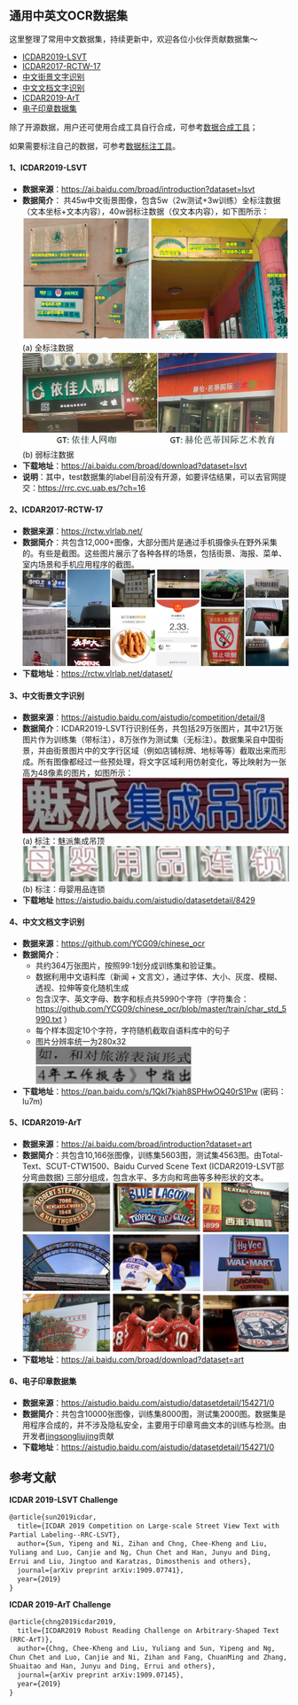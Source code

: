 ## 通用中英文OCR数据集
这里整理了常用中文数据集，持续更新中，欢迎各位小伙伴贡献数据集～
- [ICDAR2019-LSVT](#ICDAR2019-LSVT)
- [ICDAR2017-RCTW-17](#ICDAR2017-RCTW-17)
- [中文街景文字识别](#中文街景文字识别)
- [中文文档文字识别](#中文文档文字识别)
- [ICDAR2019-ArT](#ICDAR2019-ArT)
- [电子印章数据集](#电子印章数据集)

除了开源数据，用户还可使用合成工具自行合成，可参考[数据合成工具](../data_synthesis.md)；

如果需要标注自己的数据，可参考[数据标注工具](../data_annotation.md)。  

<a name="ICDAR2019-LSVT"></a>
#### 1、ICDAR2019-LSVT
- **数据来源**：https://ai.baidu.com/broad/introduction?dataset=lsvt
- **数据简介**： 共45w中文街景图像，包含5w（2w测试+3w训练）全标注数据（文本坐标+文本内容），40w弱标注数据（仅文本内容），如下图所示：  
    ![](../../datasets/LSVT_1.jpg)  
    (a) 全标注数据  
    ![](../../datasets/LSVT_2.jpg)  
    (b) 弱标注数据  
- **下载地址**：https://ai.baidu.com/broad/download?dataset=lsvt
- **说明**：其中，test数据集的label目前没有开源，如要评估结果，可以去官网提交：https://rrc.cvc.uab.es/?ch=16

<a name="ICDAR2017-RCTW-17"></a>
#### 2、ICDAR2017-RCTW-17
- **数据来源**：https://rctw.vlrlab.net/
- **数据简介**：共包含12,000+图像，大部分图片是通过手机摄像头在野外采集的。有些是截图。这些图片展示了各种各样的场景，包括街景、海报、菜单、室内场景和手机应用程序的截图。
    ![](../../datasets/rctw.jpg)
- **下载地址**：https://rctw.vlrlab.net/dataset/

<a name="中文街景文字识别"></a>
#### 3、中文街景文字识别
- **数据来源**：https://aistudio.baidu.com/aistudio/competition/detail/8
- **数据简介**：ICDAR2019-LSVT行识别任务，共包括29万张图片，其中21万张图片作为训练集（带标注），8万张作为测试集（无标注）。数据集采自中国街景，并由街景图片中的文字行区域（例如店铺标牌、地标等等）截取出来而形成。所有图像都经过一些预处理，将文字区域利用仿射变化，等比映射为一张高为48像素的图片，如图所示：  
    ![](../../datasets/ch_street_rec_1.png)  
    (a) 标注：魅派集成吊顶  
    ![](../../datasets/ch_street_rec_2.png)  
    (b) 标注：母婴用品连锁  
- **下载地址**
https://aistudio.baidu.com/aistudio/datasetdetail/8429

<a name="中文文档文字识别"></a>
#### 4、中文文档文字识别
- **数据来源**：https://github.com/YCG09/chinese_ocr  
- **数据简介**：  
    - 共约364万张图片，按照99:1划分成训练集和验证集。
    - 数据利用中文语料库（新闻 + 文言文），通过字体、大小、灰度、模糊、透视、拉伸等变化随机生成
    - 包含汉字、英文字母、数字和标点共5990个字符（字符集合：https://github.com/YCG09/chinese_ocr/blob/master/train/char_std_5990.txt ）
    - 每个样本固定10个字符，字符随机截取自语料库中的句子
    - 图片分辨率统一为280x32  
    ![](../../datasets/ch_doc1.jpg)  
    ![](../../datasets/ch_doc3.jpg)  
- **下载地址**：https://pan.baidu.com/s/1QkI7kjah8SPHwOQ40rS1Pw (密码：lu7m)

<a name="ICDAR2019-ArT"></a>
#### 5、ICDAR2019-ArT
- **数据来源**：https://ai.baidu.com/broad/introduction?dataset=art
- **数据简介**：共包含10,166张图像，训练集5603图，测试集4563图。由Total-Text、SCUT-CTW1500、Baidu Curved Scene Text (ICDAR2019-LSVT部分弯曲数据) 三部分组成，包含水平、多方向和弯曲等多种形状的文本。
    ![](../../datasets/ArT.jpg)
- **下载地址**：https://ai.baidu.com/broad/download?dataset=art

<a name="电子印章数据集"></a>
#### 6、电子印章数据集
- **数据来源**：https://aistudio.baidu.com/aistudio/datasetdetail/154271/0
- **数据简介**：共包含10000张图像，训练集8000图，测试集2000图。数据集是用程序合成的，并不涉及隐私安全，主要用于印章弯曲文本的训练与检测。由开发者[jingsongliujing](https://github.com/jingsongliujing)贡献
- **下载地址**：https://aistudio.baidu.com/aistudio/datasetdetail/154271/0

## 参考文献
**ICDAR 2019-LSVT Challenge**
```
@article{sun2019icdar,
  title={ICDAR 2019 Competition on Large-scale Street View Text with Partial Labeling--RRC-LSVT},
  author={Sun, Yipeng and Ni, Zihan and Chng, Chee-Kheng and Liu, Yuliang and Luo, Canjie and Ng, Chun Chet and Han, Junyu and Ding, Errui and Liu, Jingtuo and Karatzas, Dimosthenis and others},
  journal={arXiv preprint arXiv:1909.07741},
  year={2019}
}
```

**ICDAR 2019-ArT Challenge**
```
@article{chng2019icdar2019,
  title={ICDAR2019 Robust Reading Challenge on Arbitrary-Shaped Text (RRC-ArT)},
  author={Chng, Chee-Kheng and Liu, Yuliang and Sun, Yipeng and Ng, Chun Chet and Luo, Canjie and Ni, Zihan and Fang, ChuanMing and Zhang, Shuaitao and Han, Junyu and Ding, Errui and others},
  journal={arXiv preprint arXiv:1909.07145},
  year={2019}
}
```
